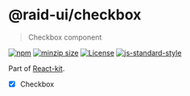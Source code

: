 
# @raid-ui/checkbox

> Checkbox component


[![npm](https://img.shields.io/npm/v/@raid-ui/checkbox?style=flat-square)](https://www.npmjs.com/package/@raid-ui/checkbox)
[![minzip size](https://img.shields.io/bundlephobia/minzip/@raid-ui/checkbox?style=flat-square)](https://bundlephobia.com/result?p=@raid-ui/checkbox)
[![License](https://img.shields.io/github/license/mattstyles/react-kit.svg?style=flat-square)](https://github.com/mattstyles/react-kit/blob/master/license.md)
[![js-standard-style](https://img.shields.io/badge/code%20style-standard-brightgreen.svg?style=flat-square)](http://standardjs.com/)

Part of [React-kit](https://github.com/mattstyles/react-kit).

* [x] Checkbox
